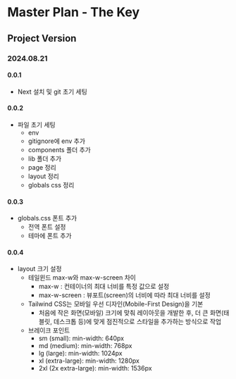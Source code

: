 # Master Plan - The Key

## Project Version

### 2024.08.21

#### 0.0.1

- Next 설치 및 git 초기 세팅

#### 0.0.2

- 파일 초기 세팅
  - env
  - gitignore에 env 추가
  - components 폴더 추가
  - lib 폴더 추가
  - page 정리
  - layout 정리
  - globals css 정리

#### 0.0.3

- globals.css 폰트 추가
  - 전역 폰트 설정
  - 테마에 폰트 추가

#### 0.0.4

- layout 크기 설정
  - 테일윈드 max-w와 max-w-screen 차이
    - max-w : 컨테이너의 최대 너비를 특정 값으로 설정
    - max-w-screen : 뷰포트(screen)의 너비에 따라 최대 너비를 설정
  - Tailwind CSS는 모바일 우선 디자인(Mobile-First Design)을 기본
    - 처음에 작은 화면(모바일) 크기에 맞춰 레이아웃을 개발한 후, 더 큰 화면(태블릿, 데스크톱 등)에 맞게 점진적으로 스타일을 추가하는 방식으로 작업
  - 브레이크 포인트
    - sm (small): min-width: 640px
    - md (medium): min-width: 768px
    - lg (large): min-width: 1024px
    - xl (extra-large): min-width: 1280px
    - 2xl (2x extra-large): min-width: 1536px
